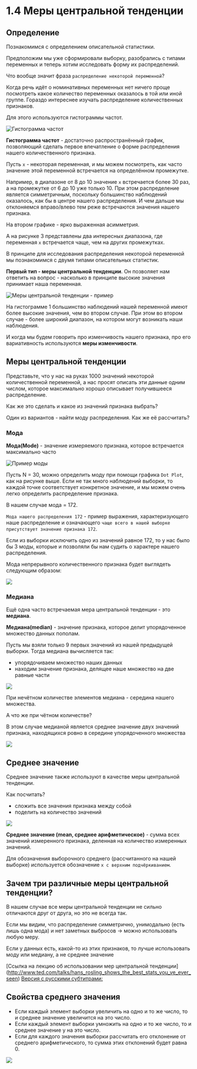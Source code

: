 # 1.4 Меры центральной тенденции

## Определение

Познакомимся с определением описательной статистики.

Предположим мы уже сформировали выборку, разобрались с типами переменных и теперь хотим исследовать форму их распределений.

Что вообще значит фраза `распределение некоторой переменной`?

Когда речь идёт о номинативных переменных нет ничего проще посмотреть какое количество переменных оказалось в той или иной группе. Гораздо интереснее изучать распределение количественных признаков.

Для этого используются гистограммы частот. 

![Гистограмма частот](images/freq_hist.png)

**Гистограмма частот** - достаточно распространённый график, позволяющий сделать первое впечатление о форме распределения нашего количественного признака.

Пусть `x` - некоторая переменная, и мы можем посмотреть, как часто значение этой переменной встречается на определённом промежутке.

Например, в диапазоне от 8 до 10 значение `x` встречается более 30 раз, а на промежутке от 6 до 10 уже только 10. При этом распределение является симметричным, поскольку большинство наблюдений оказалось, как бы в центре нашего распределения. И чем дальше мы отклоняемся вправо/влево тем реже встречаются значения нашего признака.

На втором графике - ярко выраженная асимметрия. 

А на рисунке 3 представлены два интересных диапазона, где переменная `x` встречается чаще, чем на других промежутках.

В принципе для исследования распределения некоторой переменной мы познакомимся с двумя типами описательных статистик.

**Первый тип - меры центральной тенденции**. Он позволяет нам ответить на вопрос - насколько в принципе высокие значения принимает наша переменная.

![Меры центральной тенденции - пример](images/example1.png)

На гистограмме 1 большинство наблюдений нашей переменной имеют более высокие значения, чем во втором случае. При этом во втором случае - более широкий диапазон, на котором могут возникать наши наблюдения.

И когда мы будем говорить про изменчивость нашего признака, про его вариативность используются **меры изменчивости**.


## Меры центральной тенденции

Представьте, что у нас на руках 1000 значений некоторой количественной переменной, а нас просят описать эти данные одним числом, которое максимально хорошо описывает получившееся распределение. 

Как же это сделать и какое из значений признака выбрать?

Один из вариантов - найти моду распределения. Как же её рассчитать? 


### Мода

**Мода(Mode)** - значение измеряемого признака, которое встречается максимально часто 

![Пример моды](images/mode.png)

Пусть N = 30, можно определить моду при помощи графика `Dot Plot`, как на рисунке выше. Если не так много наблюдений выборки, то каждой точке соответствует конкретное значение, и мы можем очень легко определить распределение признака.

В нашем случае мода = 172.

`Мода нашего распределения 172` - пример выражения, характеризующего наше распределение и означающего `чаще всего в нашей выборке присутствует значение признака 172`.

Если из выборки исключить одно из значений равное 172, то у нас было бы 3 моды, которые и позволяли бы нам судить о характере нашего распределения.

Мода непрерывного количественного признака будет выглядеть следующим образом:

![](images/example2.png)


### Медиана

Ещё одна часто встречаемая мера центральной тенденции - это **медиана**.

**Медиана(median)** - значение признака, которое делит упорядоченное множество данных пополам.

Пусть мы взяли только 9 первых значений из нашей предыдущей выборки. Тогда медиана вычисляется так:

+ упорядочиваем множество наших данных
+ находим значение признака, делящее наше множество на две равные части

![](images/median.png)

При нечётном количестве элементов медиана - середина нашего множества.

А что же при чётном количестве?

В этом случае медианой является среднее значение двух значений признака, находящихся ровно в середине упорядоченного множества

![](images/median2.png)


## Среднее значение

Среднее значение также используют в качестве меры центральной тенденции.

Как посчитать?

+ сложить все значения признака между собой
+ поделить на количество значений

![](images/mean.png)

**Среднее значение (mean, среднее арифметическое)** - сумма всех значений измеренного признака, деленная на количество измеренных значений.

Для обозначения выборочного среднего (рассчитанного на нашей выборке) используется обозначение `x с верхним подчёркиванием`.


## Зачем три различные меры центральной тенденции?

В нашем случае все меры центральной тенденции не сильно отличаются друг от друга, но это не всегда так.

Если мы видим, что распределение симметрично, унимодально (есть лишь одна мода) и нет заметных выбросов -> можно использовать любую меру.

Если у данных есть, какой-то из этих признаков, то лучше использовать моду или медиану, а не среднее значение

[Ссылка на лекцию об использовании мер центральной тенденции] (http://www.ted.com/talks/hans_rosling_shows_the_best_stats_you_ve_ever_seen)
[Версия с русскими субтитрами:](https://vk.com/video?q=Hans%20Rosling%3A%20Stats%20that%20reshape%20your%20worldview&section=search&z=video-5226078_165596418)


## Свойства среднего значения

+ Если каждый элемент выборки увеличить на одно и то же число, то и среднее значение увеличится на это число.
+ Если каждый элемент выборки умножить на одно и то же число, то и среднее значение у на это число.
+ Если для каждого значения выборки рассчитать его отклонение от среднего арифметического, то сумма этих отклонений будет равна 0.

![](images/mean_properties.png)
